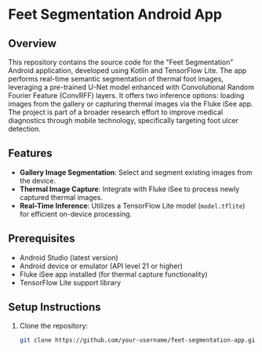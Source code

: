 # Feet Segmentation Android App

## Overview
This repository contains the source code for the "Feet Segmentation" Android application, developed using Kotlin and TensorFlow Lite. The app performs real-time semantic segmentation of thermal foot images, leveraging a pre-trained U-Net model enhanced with Convolutional Random Fourier Feature (ConvRFF) layers. It offers two inference options: loading images from the gallery or capturing thermal images via the Fluke iSee app. The project is part of a broader research effort to improve medical diagnostics through mobile technology, specifically targeting foot ulcer detection.

## Features
- **Gallery Image Segmentation**: Select and segment existing images from the device.
- **Thermal Image Capture**: Integrate with Fluke iSee to process newly captured thermal images.
- **Real-Time Inference**: Utilizes a TensorFlow Lite model (`model.tflite`) for efficient on-device processing.

## Prerequisites
- Android Studio (latest version)
- Android device or emulator (API level 21 or higher)
- Fluke iSee app installed (for thermal capture functionality)
- TensorFlow Lite support library

## Setup Instructions
1. Clone the repository:
   ```bash
   git clone https://github.com/your-username/feet-segmentation-app.git
